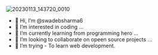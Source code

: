 



![20230113_143720_0010](https://user-images.githubusercontent.com/108362684/212281414-70bf82d4-919c-47dd-a999-85479f748a2e.png)
 









- 👋 Hi, I’m @swadebsharma6
- 👀 I’m interested in coding ...
- 🌱 I’m currently learning from programming hero ...
- 💞️ I’m looking to collaborate on opeen source projects ...
- 🤔 I’m trying - To  learn web development.

<!---
swadebsharma6/swadebsharma6 is a ✨ special ✨ repository because its `README.md` (this file) appears on your GitHub profile.
You can click the Preview link to take a look at your changes.
--->

